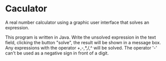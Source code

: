 # Caculator
A real number calculator using a graphic user interface that solves an expression.

This program is written in Java.
Write the unsolved expression in the text field, clicking the button "solve", the result will be shown in a message box.
Any expressions with the operator +,-,*,/,^ will be solved.
The operator '-' can't be used as a negative sign in front of a digit.
